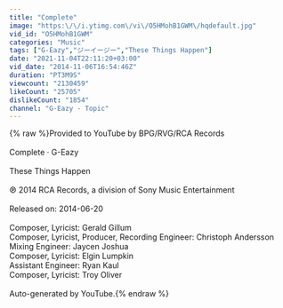 ```yaml
---
title: "Complete"
image: "https:\/\/i.ytimg.com\/vi\/O5HMohB1GWM\/hqdefault.jpg"
vid_id: "O5HMohB1GWM"
categories: "Music"
tags: ["G-Eazy","ジーイージー","These Things Happen"]
date: "2021-11-04T22:11:20+03:00"
vid_date: "2014-11-06T16:54:46Z"
duration: "PT3M9S"
viewcount: "2130459"
likeCount: "25705"
dislikeCount: "1854"
channel: "G-Eazy - Topic"
---
```

{% raw %}Provided to YouTube by BPG/RVG/RCA Records<br /><br />Complete · G-Eazy<br /><br />These Things Happen<br /><br />℗ 2014 RCA Records, a division of Sony Music Entertainment<br /><br />Released on: 2014-06-20<br /><br />Composer, Lyricist: Gerald Gillum<br />Composer, Lyricist, Producer, Recording  Engineer: Christoph Andersson<br />Mixing  Engineer: Jaycen Joshua<br />Composer, Lyricist: Elgin Lumpkin<br />Assistant  Engineer: Ryan Kaul<br />Composer, Lyricist: Troy Oliver<br /><br />Auto-generated by YouTube.{% endraw %}
